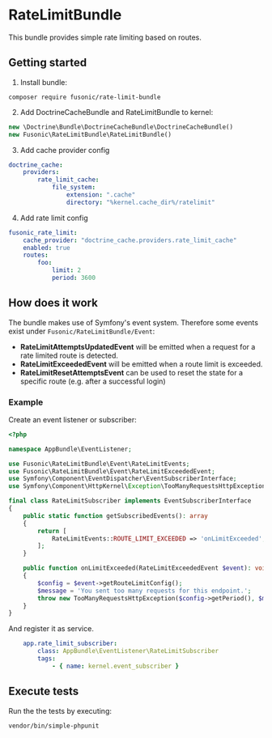 # RateLimitBundle

This bundle provides simple rate limiting based on routes. 

## Getting started

1. Install bundle:

```
composer require fusonic/rate-limit-bundle
```

2. Add DoctrineCacheBundle and RateLimitBundle to kernel:

```PHP
new \Doctrine\Bundle\DoctrineCacheBundle\DoctrineCacheBundle()
new Fusonic\RateLimitBundle\RateLimitBundle()
```

3. Add cache provider config

```YAML
doctrine_cache:
    providers:
        rate_limit_cache:
            file_system:
                extension: ".cache"
                directory: "%kernel.cache_dir%/ratelimit"

```

4. Add rate limit config

```YAML
fusonic_rate_limit:
    cache_provider: "doctrine_cache.providers.rate_limit_cache"
    enabled: true
    routes:
        foo:
            limit: 2
            period: 3600
```

## How does it work

The bundle makes use of Symfony's event system. Therefore some events exist under `Fusonic/RateLimitBundle/Event`:
- **RateLimitAttemptsUpdatedEvent** will be emitted when a request for a rate limited route is detected.
- **RateLimitExceededEvent** will be emitted when a route limit is exceeded.
- **RateLimitResetAttemptsEvent** can be used to reset the state for a specific route (e.g. after a successful login)

### Example

Create an event listener or subscriber:

```PHP
<?php

namespace AppBundle\EventListener;

use Fusonic\RateLimitBundle\Event\RateLimitEvents;
use Fusonic\RateLimitBundle\Event\RateLimitExceededEvent;
use Symfony\Component\EventDispatcher\EventSubscriberInterface;
use Symfony\Component\HttpKernel\Exception\TooManyRequestsHttpException;

final class RateLimitSubscriber implements EventSubscriberInterface
{
    public static function getSubscribedEvents(): array
    {
        return [
            RateLimitEvents::ROUTE_LIMIT_EXCEEDED => 'onLimitExceeded',
        ];
    }

    public function onLimitExceeded(RateLimitExceededEvent $event): void
    {
        $config = $event->getRouteLimitConfig();
        $message = 'You sent too many requests for this endpoint.';
        throw new TooManyRequestsHttpException($config->getPeriod(), $message);
    }
}
```

And register it as service.
 
```YAML
    app.rate_limit_subscriber:
        class: AppBundle\EventListener\RateLimitSubscriber
        tags:
            - { name: kernel.event_subscriber }

```

## Execute tests

Run the the tests by executing:

```
vendor/bin/simple-phpunit
```
